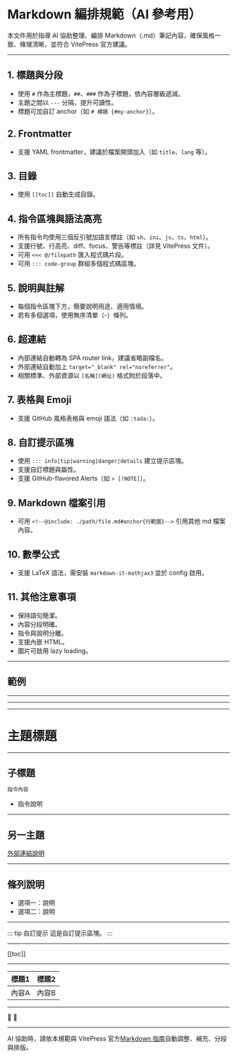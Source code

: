 # Markdown 編排規範（AI 參考用）

本文件用於指導 AI 協助整理、編排 Markdown（.md）筆記內容，確保風格一致、條理清晰，並符合 VitePress 官方建議。

---

## 1. 標題與分段
- 使用 `#` 作為主標題，`##`、`###` 作為子標題，依內容層級遞減。
- 主題之間以 `---` 分隔，提升可讀性。
- 標題可加自訂 anchor（如 `# 標題 {#my-anchor}`）。

## 2. Frontmatter
- 支援 YAML frontmatter，建議於檔案開頭加入（如 `title`、`lang` 等）。

## 3. 目錄
- 使用 `[[toc]]` 自動生成目錄。

## 4. 指令區塊與語法高亮
- 所有指令均使用三個反引號加語言標註（如 `sh`、`ini`、`js`、`ts`、`html`）。
- 支援行號、行高亮、diff、focus、警告等標註（詳見 VitePress 文件）。
- 可用 `<<< @/filepath` 匯入程式碼片段。
- 可用 `::: code-group` 群組多個程式碼區塊。

## 5. 說明與註解
- 每個指令區塊下方，簡要說明用途、適用情境。
- 若有多個選項，使用無序清單（-）條列。

## 6. 超連結
- 內部連結自動轉為 SPA router link，建議省略副檔名。
- 外部連結自動加上 `target="_blank" rel="noreferrer"`。
- 相關標準、外部資源以 `[名稱](網址)` 格式附於段落中。

## 7. 表格與 Emoji
- 支援 GitHub 風格表格與 emoji 語法（如 `:tada:`）。

## 8. 自訂提示區塊
- 使用 `::: info|tip|warning|danger|details` 建立提示區塊。
- 支援自訂標題與屬性。
- 支援 GitHub-flavored Alerts（如 `> [!NOTE]`）。

## 9. Markdown 檔案引用
- 可用 `<!--@include: ./path/file.md#anchor{行範圍}-->` 引用其他 md 檔案內容。

## 10. 數學公式
- 支援 LaTeX 語法，需安裝 `markdown-it-mathjax3` 並於 config 啟用。

## 11. 其他注意事項
- 保持語句簡潔。
- 內容分段明確。
- 指令與說明分離。
- 支援內嵌 HTML。
- 圖片可啟用 lazy loading。

---

## 範例

---

---

---

# 主題標題

---

## 子標題
```sh
指令內容
```
- 指令說明

---

## 另一主題
[外部連結說明](https://example.com)

---

## 條列說明
- 選項一：說明
- 選項二：說明

---

::: tip 自訂提示
這是自訂提示區塊。
:::

---

[[toc]]

---

| 標題1 | 標題2 |
| ------ | ------ |
| 內容A  | 內容B  |

---

:100: :tada:

---

AI 協助時，請依本規範與 VitePress 官方[Markdown 指南](https://vitepress.dev/guide/markdown)自動調整、補充、分段與排版。
